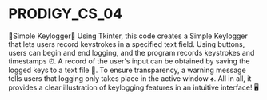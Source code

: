 # PRODIGY_CS_04
📝Simple Keylogger📝
Using Tkinter, this code creates a Simple Keylogger that lets users record keystrokes in a specified text field.
Using buttons, users can begin and end logging, and the program records keystrokes and timestamps ⏰. 
A record of the user's input can be obtained by saving the logged keys to a text file 📂.
To ensure transparency, a warning message tells users that logging only takes place in the active window ♠️. 
All in all, it provides a clear illustration of keylogging features in an intuitive interface! 🖥
